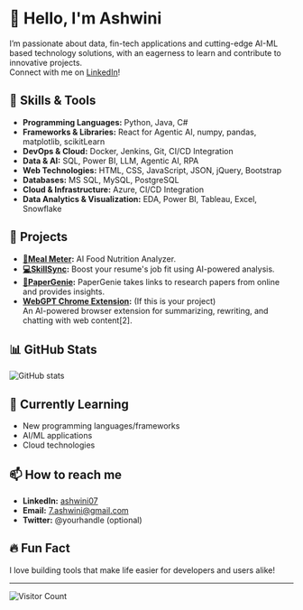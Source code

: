# 👋 Hello, I'm Ashwini

I’m passionate about data, fin-tech applications and cutting-edge AI-ML based technology solutions, with an eagerness to learn and contribute to innovative projects.  
Connect with me on [LinkedIn](https://www.linkedin.com/in/ashwini07/)!

## 🔧 Skills & Tools

- **Programming Languages:** Python, Java, C#
- **Frameworks & Libraries:** React for Agentic AI, numpy, pandas, matplotlib, scikitLearn
- **DevOps & Cloud:** Docker, Jenkins, Git, CI/CD  Integration
- **Data & AI:** SQL, Power BI, LLM, Agentic AI, RPA
- **Web Technologies:** HTML, CSS, JavaScript, JSON, jQuery, Bootstrap
- **Databases:** MS SQL, MySQL, PostgreSQL
- **Cloud & Infrastructure:** Azure, CI/CD Integration
- **Data Analytics & Visualization:** EDA, Power BI, Tableau, Excel, Snowflake

## 🚀 Projects

- **[🍛Meal Meter](https://github.com/abhaskaran/meal_meter):** AI Food Nutrition Analyzer.
- **[💻SkillSync](https://github.com/abhaskaran/SkillSync):** Boost your resume's job fit using AI-powered analysis.
- **[📑PaperGenie](https://github.com/abhaskaran/PaperGenie):** PaperGenie takes links to research papers from online and provides insights.
- **[WebGPT Chrome Extension](https://chromewebstore.google.com/detail/webgpt-chatgpt-for-webpag/mechmfoiihmkiokjejfhemjdhganaafm):** (If this is your project)  
  An AI-powered browser extension for summarizing, rewriting, and chatting with web content[2].

## 📊 GitHub Stats

![GitHub stats](https://github-readme-stats.vercel.app/api?username=abhaskaran&show_icons=true&theme=radical)

## 🌱 Currently Learning

- New programming languages/frameworks
- AI/ML applications
- Cloud technologies

## 📫 How to reach me

- **LinkedIn:** [ashwini07](https://www.linkedin.com/in/ashwini07/)
- **Email:** 7.ashwini@gmail.com
- **Twitter:** @yourhandle (optional)

## 🔥 Fun Fact

I love building tools that make life easier for developers and users alike!

---

![Visitor Count](https://visitor-badge.glitch.me/badge?page_id=abhaskaran.abhaskaran)

